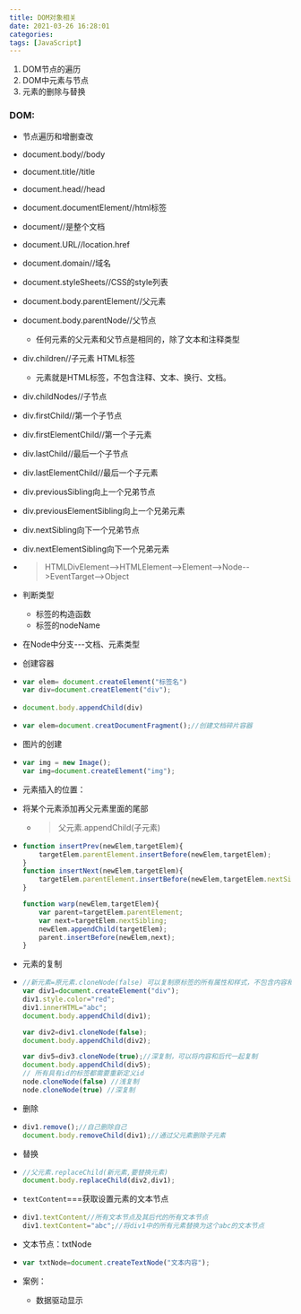 ```yaml
---
title: DOM对象相关
date: 2021-03-26 16:28:01
categories:
tags: [JavaScript]
---
```


1. DOM节点的遍历
2. DOM中元素与节点
3. 元素的删除与替换

<!--more-->

### DOM:

- 节点遍历和增删查改

- document.body//body

- document.title//title

- document.head//head

- document.documentElement//html标签

- document//是整个文档

- document.URL//location.href

- document.domain//域名

- document.styleSheets//CSS的style列表

- document.body.parentElement//父元素

- document.body.parentNode//父节点

  - 任何元素的父元素和父节点是相同的，除了文本和注释类型

- div.children//子元素 HTML标签

  - 元素就是HTML标签，不包含注释、文本、换行、文档。

- div.childNodes//子节点

- div.firstChild//第一个子节点

- div.firstElementChild//第一个子元素

- div.lastChild//最后一个子节点

- div.lastElementChild//最后一个子元素

- div.previousSibling向上一个兄弟节点

- div.previousElementSibling向上一个兄弟元素

- div.nextSibling向下一个兄弟节点

- div.nextElementSibling向下一个兄弟元素

- > HTMLDivElement-->HTMLElement-->Element-->Node-->EventTarget-->Object

- 判断类型

  - 标签的构造函数
  - 标签的nodeName

- 在Node中分支---文档、元素类型

- 创建容器

- ```javascript
  var elem= document.createElement("标签名")
  var div=document.creatElement("div");
  ```

- ```javascript
  document.body.appendChild(div)
  ```

- ```javascript
  var elem=document.creatDocumentFragment();//创建文档碎片容器
  ```

- 图片的创建

- ```javascript
  var img = new Image();
  var img=document.createElement("img");
  ```

- 元素插入的位置：

- 将某个元素添加再父元素里面的尾部

  - > 父元素.appendChild(子元素)

- ```javascript
  function insertPrev(newElem,targetElem){
      targetElem.parentElement.insertBefore(newElem,targetElem);
  }
  function insertNext(newElem,targetElem){
      targetElem.parentElement.insertBefore(newElem,targetElem.nextSibling);
  }
  
  function warp(newElem,targetElem){
      var parent=targetElem.parentElement;
      var next=targetElem.nextSibling;
      newElem.appendChild(targetElem);
      parent.insertBefore(newElem,next);
  }
  ```

- 元素的复制

- ```javascript
  //新元素=原元素.cloneNode(false) 可以复制原标签的所有属性和样式，不包含内容和后代元素
  var div1=document.createElement("div");
  div1.style.color="red";
  div1.innerHTML="abc";
  document.body.appendChild(div1);
  
  var div2=div1.cloneNode(false);
  document.body.appendChild(div2);
  
  var div5=div3.cloneNode(true);//深复制，可以将内容和后代一起复制
  document.body.appendChild(div5);
  // 所有具有id的标签都需要重新定义id
  node.cloneNode(false) //浅复制
  node.cloneNode(true) //深复制
  ```

- 删除

- ```javascript
  div1.remove();//自己删除自己
  document.body.removeChild(div1);//通过父元素删除子元素
  ```

- 替换

- ```javascript
  //父元素.replaceChild(新元素,要替换元素)
  document.body.replaceChild(div2,div1);
  ```

- `textContent`===获取设置元素的文本节点

- ```javascript
  div1.textContent//所有文本节点及其后代的所有文本节点
  div1.textContent="abc";//将div1中的所有元素替换为这个abc的文本节点
  ```

- 文本节点：txtNode

- ```javascript
  var txtNode=document.createTextNode("文本内容");
  ```

- 案例：

  - 数据驱动显示